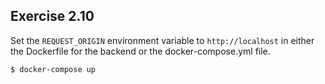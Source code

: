 ## Exercise 2.10

Set the `REQUEST_ORIGIN` environment variable to `http://localhost` in either the Dockerfile for the backend or the docker-compose.yml file.

```
$ docker-compose up
```